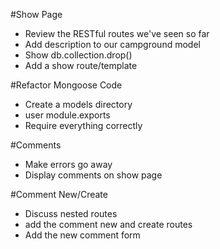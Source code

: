 #Show Page
* Review the RESTful routes we've seen so far
* Add description to our campground model
* Show db.collection.drop()
* Add a show route/template

#Refactor Mongoose Code
* Create a models directory
* user module.exports
* Require everything correctly

#Comments
* Make errors go away
* Display comments on show page

#Comment New/Create
* Discuss nested routes
* add the comment new and create routes
* Add the new comment form



